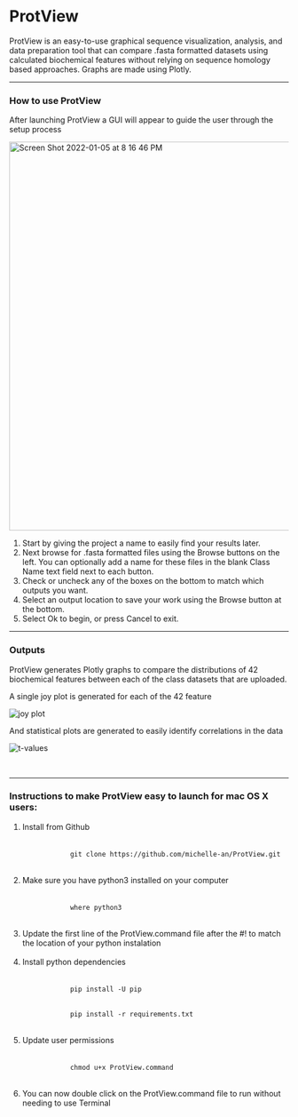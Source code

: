 # ProtView

ProtView is an easy-to-use graphical sequence visualization, analysis, and data preparation tool that can compare .fasta formatted datasets using calculated biochemical features without relying on sequence homology based approaches. Graphs are made using Plotly.
<br><hr>
### How to use ProtView

After launching ProtView a GUI will appear to guide the user through the setup process

<img width="700" alt="Screen Shot 2022-01-05 at 8 16 46 PM" src="https://user-images.githubusercontent.com/53797248/148327375-1d038e3d-6f17-492e-ad9e-d96ad3ad8158.png">

<ol>
	<li>
		Start by giving the project a name to easily find your results later.
	</li>
	<li>
		Next browse for .fasta formatted files using the Browse buttons on the left. You can optionally add a name for these files in the blank Class Name text field next to each button.
	</li>
	<li>
		Check or uncheck any of the boxes on the bottom to match which outputs you want.
	</li>
	<li>
		Select an output location to save your work using the Browse button at the bottom.
	</li>
	<li>
		Select Ok to begin, or press Cancel to exit.
	</li>
</ol>

<hr>

### Outputs

ProtView generates Plotly graphs to compare the distributions of 42 biochemical features between each of the class datasets that are uploaded.

A single joy plot is generated for each of the 42 feature

![joy plot](https://user-images.githubusercontent.com/53797248/148328033-f1b70a0b-ef55-40ab-a820-2b3cca74bc5a.png)

And statistical plots are generated to easily identify correlations in the data
	
![t-values](https://user-images.githubusercontent.com/53797248/148328202-de977189-ece7-4148-93c0-e15e8488a53c.png)

<br><hr>
### Instructions to make ProtView easy to launch for mac OS X users:
<ol>
	<li>Install from Github</li>
		<br>
		&emsp;
		<code>
			git clone https://github.com/michelle-an/ProtView.git
		</code>
		<br><br>
 	<li>Make sure you have python3 installed on your computer</li>
		<br>
		&emsp;
		<code>
			where python3
		</code>
		<br><br>
  	<li>Update the first line of the ProtView.command file after the #! to match the location of your python instalation</li>
		<br>
	<li>Install python dependencies</li>
		<br>
		&emsp;
		<code>
			pip install -U pip
		</code>
		<br>
		&emsp;
		<code>
			pip install -r requirements.txt
		</code>
		<br><br>
	<li>Update user permissions</li>
		<br>
		&emsp;
		<code>
			chmod u+x ProtView.command
		</code>
		<br><br>
	<li>You can now double click on the ProtView.command file to run without needing to use Terminal</li>
</ol>
